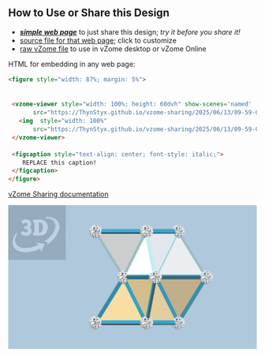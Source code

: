 
## How to Use or Share this Design

 - [***simple web page***](<https://ThynStyx.github.io/vzome-sharing/2025/06/13/09-59-02-P158-Shape-7/>) to just share this design; *try it before you share it!*
 - [source file for that web page](<https://github.com/ThynStyx/vzome-sharing/edit/main/2025/06/13/09-59-02-P158-Shape-7/index.md>); click to customize
 - [raw vZome file](<https://raw.githubusercontent.com/ThynStyx/vzome-sharing/main/2025/06/13/09-59-02-P158-Shape-7/P158-Shape-7.vZome>) to use in vZome desktop or vZome Online
 
 HTML for embedding in any web page:
 ```html
<figure style="width: 87%; margin: 5%">
  
  
  <vzome-viewer style="width: 100%; height: 60dvh" show-scenes='named'
        src="https://ThynStyx.github.io/vzome-sharing/2025/06/13/09-59-02-P158-Shape-7/P158-Shape-7.vZome" >
    <img  style="width: 100%"
        src="https://ThynStyx.github.io/vzome-sharing/2025/06/13/09-59-02-P158-Shape-7/P158-Shape-7.png" >
  </vzome-viewer>

  <figcaption style="text-align: center; font-style: italic;">
     REPLACE this caption!
  </figcaption>
</figure>

 ```

[vZome Sharing documentation](https://vzome.github.io/vzome/sharing.html#how-it-works)

![Image](<P158-Shape-7.png>)

